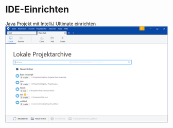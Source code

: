 # IDE-Einrichten
Java Projekt mit IntelliJ Ultimate einrichten
<img src="./Bilder/Clone_Projekt.PNG">